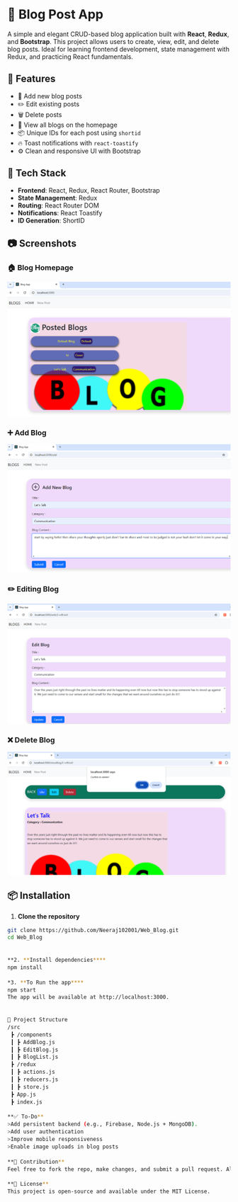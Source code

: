 # 📝 Blog Post App

A simple and elegant CRUD-based blog application built with **React**, **Redux**, and **Bootstrap**. This project allows users to create, view, edit, and delete blog posts. Ideal for learning frontend development, state management with Redux, and practicing React fundamentals.

## 🚀 Features

- 🧾 Add new blog posts
- ✏️ Edit existing posts
- 🗑️ Delete posts
- 📄 View all blogs on the homepage
- 📦 Unique IDs for each post using `shortid`
- 🔥 Toast notifications with `react-toastify`
- ⚙️ Clean and responsive UI with Bootstrap

## 🧰 Tech Stack

- **Frontend**: React, Redux, React Router, Bootstrap
- **State Management**: Redux
- **Routing**: React Router DOM
- **Notifications**: React Toastify
- **ID Generation**: ShortID

## 📷 Screenshots

### 🏠 Blog Homepage
![Blog Homepage](Screenshots/BlogHome.PNG)

### ➕ Add Blog
![Add Blog](Screenshots/AddBlog.PNG)

### ✏️ Editing Blog
![Edit Blog](Screenshots/EditBlog.PNG)

### ❌ Delete Blog
![Delete Blog](Screenshots/DeleteBlog.PNG)

## 📦 Installation

1. **Clone the repository**

```bash
git clone https://github.com/Neeraj102001/Web_Blog.git
cd Web_Blog


**2. **Install dependencies****
npm install

*3. **To Run the app****
npm start
The app will be available at http://localhost:3000.


📁 Project Structure
/src
 ┣ /components
 ┃ ┣ AddBlog.js
 ┃ ┣ EditBlog.js
 ┃ ┣ BlogList.js
 ┣ /redux
 ┃ ┣ actions.js
 ┃ ┣ reducers.js
 ┃ ┣ store.js
 ┣ App.js
 ┣ index.js

**✅ To-Do**
>Add persistent backend (e.g., Firebase, Node.js + MongoDB).
>Add user authentication
>Improve mobile responsiveness
>Enable image uploads in blog posts

**🙌 Contribution**
Feel free to fork the repo, make changes, and submit a pull request. All contributions are welcome!

**📄 License**
This project is open-source and available under the MIT License.

